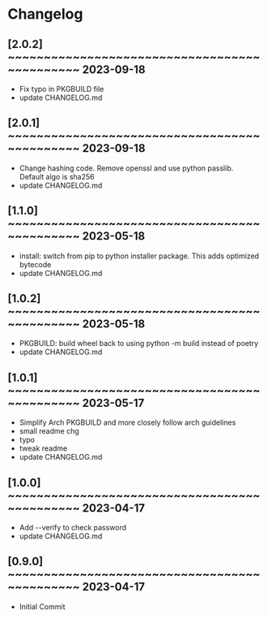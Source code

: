 # Changelog

## [2.0.2] ~~~~~~~~~~~~~~~~~~~~~~~~~~~~~~~~~~~~~~~~~~~~~ 2023-09-18
 - Fix typo in PKGBUILD file  
 - update CHANGELOG.md  

## [2.0.1] ~~~~~~~~~~~~~~~~~~~~~~~~~~~~~~~~~~~~~~~~~~~~~ 2023-09-18
 - Change hashing code. Remove openssl and use python passlib.  
   Default algo is sha256  
 - update CHANGELOG.md  

## [1.1.0] ~~~~~~~~~~~~~~~~~~~~~~~~~~~~~~~~~~~~~~~~~~~~~ 2023-05-18
 - install: switch from pip to python installer package. This adds optimized bytecode  
 - update CHANGELOG.md  

## [1.0.2] ~~~~~~~~~~~~~~~~~~~~~~~~~~~~~~~~~~~~~~~~~~~~~ 2023-05-18
 - PKGBUILD: build wheel back to using python -m build instead of poetry  
 - update CHANGELOG.md  

## [1.0.1] ~~~~~~~~~~~~~~~~~~~~~~~~~~~~~~~~~~~~~~~~~~~~~ 2023-05-17
 - Simplify Arch PKGBUILD and more closely follow arch guidelines  
 - small readme chg  
 - typo  
 - tweak readme  
 - update CHANGELOG.md  

## [1.0.0] ~~~~~~~~~~~~~~~~~~~~~~~~~~~~~~~~~~~~~~~~~~~~~ 2023-04-17
 - Add --verify to check password  
 - update CHANGELOG.md  

## [0.9.0] ~~~~~~~~~~~~~~~~~~~~~~~~~~~~~~~~~~~~~~~~~~~~~ 2023-04-17
 - Initial Commit  


